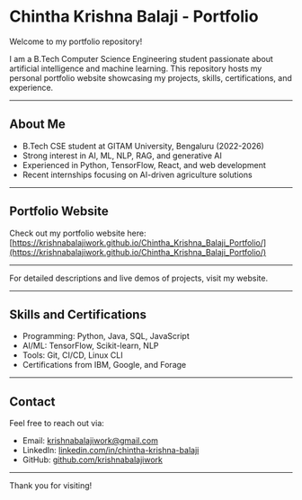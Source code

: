 # Chintha Krishna Balaji - Portfolio

Welcome to my portfolio repository! 

I am a B.Tech Computer Science Engineering student passionate about artificial intelligence and machine learning. This repository hosts my personal portfolio website showcasing my projects, skills, certifications, and experience.

---

## About Me

- B.Tech CSE student at GITAM University, Bengaluru (2022-2026)  
- Strong interest in AI, ML, NLP, RAG, and generative AI  
- Experienced in Python, TensorFlow, React, and web development  
- Recent internships focusing on AI-driven agriculture solutions 

---

## Portfolio Website

Check out my portfolio website here:  
[https://krishnabalajiwork.github.io/Chintha_Krishna_Balaji_Portfolio/](https://krishnabalajiwork.github.io/Chintha_Krishna_Balaji_Portfolio/)

---

For detailed descriptions and live demos of projects, visit my website.

---

## Skills and Certifications

- Programming: Python, Java, SQL, JavaScript  
- AI/ML: TensorFlow, Scikit-learn, NLP  
- Tools: Git, CI/CD, Linux CLI  
- Certifications from IBM, Google, and Forage  

---

## Contact

Feel free to reach out via:  
- Email: krishnabalajiwork@gmail.com  
- LinkedIn: [linkedin.com/in/chintha-krishna-balaji](https://www.linkedin.com/in/chintha-krishna-balaji)  
- GitHub: [github.com/krishnabalajiwork](https://github.com/krishnabalajiwork)

---

Thank you for visiting!


